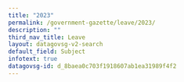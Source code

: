 ```yaml
---
title: "2023"
permalink: /government-gazette/leave/2023/
description: ""
third_nav_title: Leave
layout: datagovsg-v2-search
default_field: Subject
infotext: true
datagovsg-id: d_8baea0c703f1918607ab1ea31989f4f2
---
```

